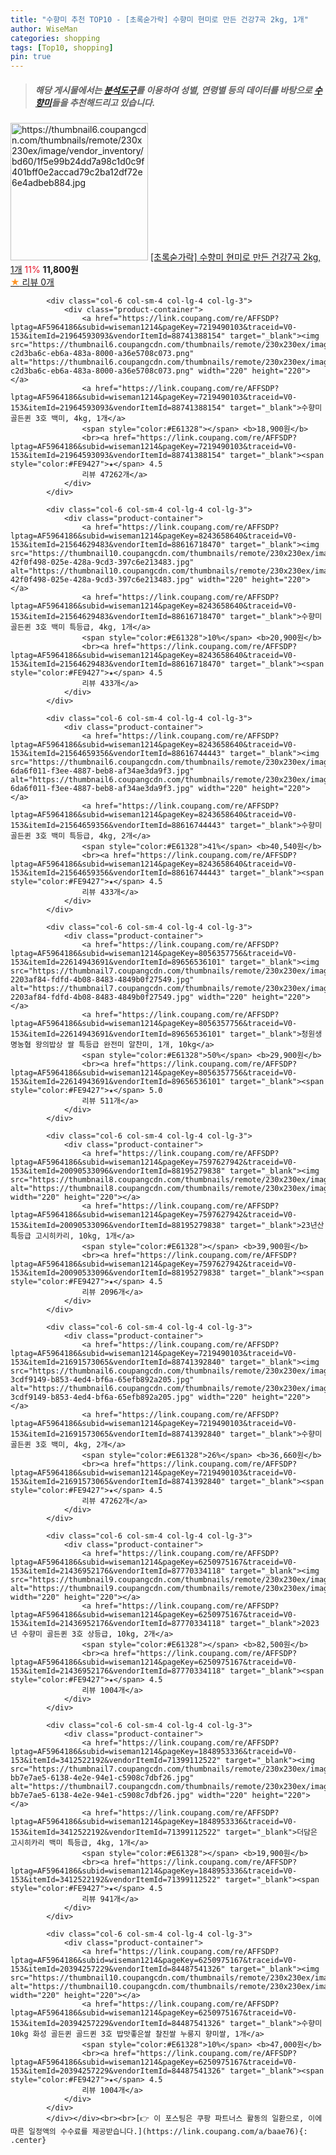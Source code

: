 ```yaml
---
title: "수향미 추천 TOP10 - [초록숟가락] 수향미 현미로 만든 건강7곡 2kg, 1개"
author: WiseMan
categories: shopping
tags: [Top10, shopping]
pin: true
---
```


> ##### 해당 게시물에서는 [**분석도구**](https://itemscout.io/)를 이용하여 **성별**, **연령별** 등의 데이터를 바탕으로 [**수향미**](https://link.coupang.com/a/baae76)들을 추천해드리고 있습니다.
<div class="container"><div class="row">
            <div class="col-6 col-sm-4 col-lg-4 col-lg-3">
                <div class="product-container">
                    <a href="https://link.coupang.com/re/AFFSDP?lptag=AF5964186&subid=wiseman1214&pageKey=8208988778&traceid=V0-153&itemId=23556607007&vendorItemId=90582659689" target="_blank"><img src="https://thumbnail6.coupangcdn.com/thumbnails/remote/230x230ex/image/vendor_inventory/bd60/1f5e99b24dd7a98c1d0c9f401bff0e2accad79c2ba12df72e6e4adbeb884.jpg" alt="https://thumbnail6.coupangcdn.com/thumbnails/remote/230x230ex/image/vendor_inventory/bd60/1f5e99b24dd7a98c1d0c9f401bff0e2accad79c2ba12df72e6e4adbeb884.jpg" width="220" height="220"></a>
                    <a href="https://link.coupang.com/re/AFFSDP?lptag=AF5964186&subid=wiseman1214&pageKey=8208988778&traceid=V0-153&itemId=23556607007&vendorItemId=90582659689" target="_blank">[초록숟가락] 수향미 현미로 만든 건강7곡 2kg, 1개</a>
                    <span style="color:#E61328">11%</span> <b>11,800원</b>
                    <br><a href="https://link.coupang.com/re/AFFSDP?lptag=AF5964186&subid=wiseman1214&pageKey=8208988778&traceid=V0-153&itemId=23556607007&vendorItemId=90582659689" target="_blank"><span style="color:#FE9427">★</span> 
                    리뷰 0개</a>
                </div>
            </div>
            
            <div class="col-6 col-sm-4 col-lg-4 col-lg-3">
                <div class="product-container">
                    <a href="https://link.coupang.com/re/AFFSDP?lptag=AF5964186&subid=wiseman1214&pageKey=7219490103&traceid=V0-153&itemId=21964593093&vendorItemId=88741388154" target="_blank"><img src="https://thumbnail6.coupangcdn.com/thumbnails/remote/230x230ex/image/retail/images/1850589425885365-c2d3ba6c-eb6a-483a-8000-a36e5708c073.png" alt="https://thumbnail6.coupangcdn.com/thumbnails/remote/230x230ex/image/retail/images/1850589425885365-c2d3ba6c-eb6a-483a-8000-a36e5708c073.png" width="220" height="220"></a>
                    <a href="https://link.coupang.com/re/AFFSDP?lptag=AF5964186&subid=wiseman1214&pageKey=7219490103&traceid=V0-153&itemId=21964593093&vendorItemId=88741388154" target="_blank">수향미 골든퀸 3호 백미, 4kg, 1개</a>
                    <span style="color:#E61328"></span> <b>18,900원</b>
                    <br><a href="https://link.coupang.com/re/AFFSDP?lptag=AF5964186&subid=wiseman1214&pageKey=7219490103&traceid=V0-153&itemId=21964593093&vendorItemId=88741388154" target="_blank"><span style="color:#FE9427">★</span> 4.5
                    리뷰 47262개</a>
                </div>
            </div>
            
            <div class="col-6 col-sm-4 col-lg-4 col-lg-3">
                <div class="product-container">
                    <a href="https://link.coupang.com/re/AFFSDP?lptag=AF5964186&subid=wiseman1214&pageKey=8243658640&traceid=V0-153&itemId=21564629483&vendorItemId=88616718470" target="_blank"><img src="https://thumbnail10.coupangcdn.com/thumbnails/remote/230x230ex/image/retail/images/1739562098040555-42f0f498-025e-428a-9cd3-397c6e213483.jpg" alt="https://thumbnail10.coupangcdn.com/thumbnails/remote/230x230ex/image/retail/images/1739562098040555-42f0f498-025e-428a-9cd3-397c6e213483.jpg" width="220" height="220"></a>
                    <a href="https://link.coupang.com/re/AFFSDP?lptag=AF5964186&subid=wiseman1214&pageKey=8243658640&traceid=V0-153&itemId=21564629483&vendorItemId=88616718470" target="_blank">수향미 골든퀸 3호 백미 특등급, 4kg, 1개</a>
                    <span style="color:#E61328">10%</span> <b>20,900원</b>
                    <br><a href="https://link.coupang.com/re/AFFSDP?lptag=AF5964186&subid=wiseman1214&pageKey=8243658640&traceid=V0-153&itemId=21564629483&vendorItemId=88616718470" target="_blank"><span style="color:#FE9427">★</span> 4.5
                    리뷰 433개</a>
                </div>
            </div>
            
            <div class="col-6 col-sm-4 col-lg-4 col-lg-3">
                <div class="product-container">
                    <a href="https://link.coupang.com/re/AFFSDP?lptag=AF5964186&subid=wiseman1214&pageKey=8243658640&traceid=V0-153&itemId=21564659356&vendorItemId=88616744443" target="_blank"><img src="https://thumbnail6.coupangcdn.com/thumbnails/remote/230x230ex/image/retail/images/299428829254674-6da6f011-f3ee-4887-beb8-af34ae3da9f3.jpg" alt="https://thumbnail6.coupangcdn.com/thumbnails/remote/230x230ex/image/retail/images/299428829254674-6da6f011-f3ee-4887-beb8-af34ae3da9f3.jpg" width="220" height="220"></a>
                    <a href="https://link.coupang.com/re/AFFSDP?lptag=AF5964186&subid=wiseman1214&pageKey=8243658640&traceid=V0-153&itemId=21564659356&vendorItemId=88616744443" target="_blank">수향미 골든퀸 3호 백미 특등급, 4kg, 2개</a>
                    <span style="color:#E61328">41%</span> <b>40,540원</b>
                    <br><a href="https://link.coupang.com/re/AFFSDP?lptag=AF5964186&subid=wiseman1214&pageKey=8243658640&traceid=V0-153&itemId=21564659356&vendorItemId=88616744443" target="_blank"><span style="color:#FE9427">★</span> 4.5
                    리뷰 433개</a>
                </div>
            </div>
            
            <div class="col-6 col-sm-4 col-lg-4 col-lg-3">
                <div class="product-container">
                    <a href="https://link.coupang.com/re/AFFSDP?lptag=AF5964186&subid=wiseman1214&pageKey=8056357756&traceid=V0-153&itemId=22614943691&vendorItemId=89656536101" target="_blank"><img src="https://thumbnail7.coupangcdn.com/thumbnails/remote/230x230ex/image/retail/images/1131002807965081-2203af84-fdfd-4b08-8483-4849b0f27549.jpg" alt="https://thumbnail7.coupangcdn.com/thumbnails/remote/230x230ex/image/retail/images/1131002807965081-2203af84-fdfd-4b08-8483-4849b0f27549.jpg" width="220" height="220"></a>
                    <a href="https://link.coupang.com/re/AFFSDP?lptag=AF5964186&subid=wiseman1214&pageKey=8056357756&traceid=V0-153&itemId=22614943691&vendorItemId=89656536101" target="_blank">청원생명농협 왕의밥상 쌀 특등급 완전미 알찬미, 1개, 10kg</a>
                    <span style="color:#E61328">50%</span> <b>29,900원</b>
                    <br><a href="https://link.coupang.com/re/AFFSDP?lptag=AF5964186&subid=wiseman1214&pageKey=8056357756&traceid=V0-153&itemId=22614943691&vendorItemId=89656536101" target="_blank"><span style="color:#FE9427">★</span> 5.0
                    리뷰 511개</a>
                </div>
            </div>
            
            <div class="col-6 col-sm-4 col-lg-4 col-lg-3">
                <div class="product-container">
                    <a href="https://link.coupang.com/re/AFFSDP?lptag=AF5964186&subid=wiseman1214&pageKey=7597627942&traceid=V0-153&itemId=20090533096&vendorItemId=88195279838" target="_blank"><img src="https://thumbnail8.coupangcdn.com/thumbnails/remote/230x230ex/image/vendor_inventory/0ae7/1b202f87536935b8ed78d5b8e4f98d7cddd95c392a09bf16928f36e201fa.png" alt="https://thumbnail8.coupangcdn.com/thumbnails/remote/230x230ex/image/vendor_inventory/0ae7/1b202f87536935b8ed78d5b8e4f98d7cddd95c392a09bf16928f36e201fa.png" width="220" height="220"></a>
                    <a href="https://link.coupang.com/re/AFFSDP?lptag=AF5964186&subid=wiseman1214&pageKey=7597627942&traceid=V0-153&itemId=20090533096&vendorItemId=88195279838" target="_blank">23년산 특등급 고시히카리, 10kg, 1개</a>
                    <span style="color:#E61328"></span> <b>39,900원</b>
                    <br><a href="https://link.coupang.com/re/AFFSDP?lptag=AF5964186&subid=wiseman1214&pageKey=7597627942&traceid=V0-153&itemId=20090533096&vendorItemId=88195279838" target="_blank"><span style="color:#FE9427">★</span> 4.5
                    리뷰 2096개</a>
                </div>
            </div>
            
            <div class="col-6 col-sm-4 col-lg-4 col-lg-3">
                <div class="product-container">
                    <a href="https://link.coupang.com/re/AFFSDP?lptag=AF5964186&subid=wiseman1214&pageKey=7219490103&traceid=V0-153&itemId=21691573065&vendorItemId=88741392840" target="_blank"><img src="https://thumbnail6.coupangcdn.com/thumbnails/remote/230x230ex/image/retail/images/1696711260736211-3cdf9149-b853-4ed4-bf6a-65efb892a205.jpg" alt="https://thumbnail6.coupangcdn.com/thumbnails/remote/230x230ex/image/retail/images/1696711260736211-3cdf9149-b853-4ed4-bf6a-65efb892a205.jpg" width="220" height="220"></a>
                    <a href="https://link.coupang.com/re/AFFSDP?lptag=AF5964186&subid=wiseman1214&pageKey=7219490103&traceid=V0-153&itemId=21691573065&vendorItemId=88741392840" target="_blank">수향미 골든퀸 3호 백미, 4kg, 2개</a>
                    <span style="color:#E61328">26%</span> <b>36,660원</b>
                    <br><a href="https://link.coupang.com/re/AFFSDP?lptag=AF5964186&subid=wiseman1214&pageKey=7219490103&traceid=V0-153&itemId=21691573065&vendorItemId=88741392840" target="_blank"><span style="color:#FE9427">★</span> 4.5
                    리뷰 47262개</a>
                </div>
            </div>
            
            <div class="col-6 col-sm-4 col-lg-4 col-lg-3">
                <div class="product-container">
                    <a href="https://link.coupang.com/re/AFFSDP?lptag=AF5964186&subid=wiseman1214&pageKey=6250975167&traceid=V0-153&itemId=21436952176&vendorItemId=87770334118" target="_blank"><img src="https://thumbnail9.coupangcdn.com/thumbnails/remote/230x230ex/image/vendor_inventory/df0e/9e5d4494d006b8aaaa46f5b35753cf68a90cfd7d28c7893155d6e77a77db.jpg" alt="https://thumbnail9.coupangcdn.com/thumbnails/remote/230x230ex/image/vendor_inventory/df0e/9e5d4494d006b8aaaa46f5b35753cf68a90cfd7d28c7893155d6e77a77db.jpg" width="220" height="220"></a>
                    <a href="https://link.coupang.com/re/AFFSDP?lptag=AF5964186&subid=wiseman1214&pageKey=6250975167&traceid=V0-153&itemId=21436952176&vendorItemId=87770334118" target="_blank">2023년 수향미 골든퀸 3호 상등급, 10kg, 2개</a>
                    <span style="color:#E61328"></span> <b>82,500원</b>
                    <br><a href="https://link.coupang.com/re/AFFSDP?lptag=AF5964186&subid=wiseman1214&pageKey=6250975167&traceid=V0-153&itemId=21436952176&vendorItemId=87770334118" target="_blank"><span style="color:#FE9427">★</span> 4.5
                    리뷰 1004개</a>
                </div>
            </div>
            
            <div class="col-6 col-sm-4 col-lg-4 col-lg-3">
                <div class="product-container">
                    <a href="https://link.coupang.com/re/AFFSDP?lptag=AF5964186&subid=wiseman1214&pageKey=1848953336&traceid=V0-153&itemId=3412522192&vendorItemId=71399112522" target="_blank"><img src="https://thumbnail7.coupangcdn.com/thumbnails/remote/230x230ex/image/retail/images/3780794474997846-bb7e7ae5-6138-4e2e-94e1-c5908c7dbf26.jpg" alt="https://thumbnail7.coupangcdn.com/thumbnails/remote/230x230ex/image/retail/images/3780794474997846-bb7e7ae5-6138-4e2e-94e1-c5908c7dbf26.jpg" width="220" height="220"></a>
                    <a href="https://link.coupang.com/re/AFFSDP?lptag=AF5964186&subid=wiseman1214&pageKey=1848953336&traceid=V0-153&itemId=3412522192&vendorItemId=71399112522" target="_blank">더담은 고시히카리 백미 특등급, 4kg, 1개</a>
                    <span style="color:#E61328"></span> <b>19,900원</b>
                    <br><a href="https://link.coupang.com/re/AFFSDP?lptag=AF5964186&subid=wiseman1214&pageKey=1848953336&traceid=V0-153&itemId=3412522192&vendorItemId=71399112522" target="_blank"><span style="color:#FE9427">★</span> 4.5
                    리뷰 941개</a>
                </div>
            </div>
            
            <div class="col-6 col-sm-4 col-lg-4 col-lg-3">
                <div class="product-container">
                    <a href="https://link.coupang.com/re/AFFSDP?lptag=AF5964186&subid=wiseman1214&pageKey=6250975167&traceid=V0-153&itemId=20394257229&vendorItemId=84487541326" target="_blank"><img src="https://thumbnail10.coupangcdn.com/thumbnails/remote/230x230ex/image/vendor_inventory/7e7f/ae0d70f1bdd0521050a244abcd03b00fc8796da8df14fb87344322b2eea8.png" alt="https://thumbnail10.coupangcdn.com/thumbnails/remote/230x230ex/image/vendor_inventory/7e7f/ae0d70f1bdd0521050a244abcd03b00fc8796da8df14fb87344322b2eea8.png" width="220" height="220"></a>
                    <a href="https://link.coupang.com/re/AFFSDP?lptag=AF5964186&subid=wiseman1214&pageKey=6250975167&traceid=V0-153&itemId=20394257229&vendorItemId=84487541326" target="_blank">수향미 10kg 화성 골든퀸 골드퀸 3호 밥맛좋은쌀 찰진쌀 누룽지 향미쌀, 1개</a>
                    <span style="color:#E61328">10%</span> <b>47,000원</b>
                    <br><a href="https://link.coupang.com/re/AFFSDP?lptag=AF5964186&subid=wiseman1214&pageKey=6250975167&traceid=V0-153&itemId=20394257229&vendorItemId=84487541326" target="_blank"><span style="color:#FE9427">★</span> 4.5
                    리뷰 1004개</a>
                </div>
            </div>
            </div></div><br><br>[👉 이 포스팅은 쿠팡 파트너스 활동의 일환으로, 이에 따른 일정액의 수수료를 제공받습니다.](https://link.coupang.com/a/baae76){: .center}